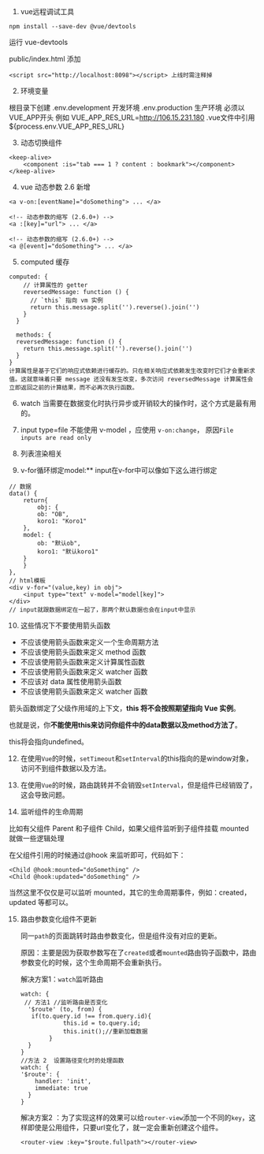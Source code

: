 1. vue远程调试工具

```
npm install --save-dev @vue/devtools
```

运行 vue-devtools

public/index.html 添加 

```
<script src="http://localhost:8098"></script> 上线时需注释掉
```

2. 环境变量

根目录下创建 
.env.development  开发环境
.env.production   生产环境
必须以VUE_APP开头
例如 VUE_APP_RES_URL=http://106.15.231.180
.vue文件中引用 ${process.env.VUE_APP_RES_URL}

3. 动态切换组件

```
<keep-alive>
    <component :is="tab === 1 ? content : bookmark"></component>
</keep-alive>
```

4. vue 动态参数 2.6 新增

```
<a v-on:[eventName]="doSomething"> ... </a>

<!-- 动态参数的缩写 (2.6.0+) -->
<a :[key]="url"> ... </a>

<!-- 动态参数的缩写 (2.6.0+) -->
<a @[event]="doSomething"> ... </a>
```

5. computed 缓存

```
computed: {
    // 计算属性的 getter
    reversedMessage: function () {
      // `this` 指向 vm 实例
      return this.message.split('').reverse().join('')
    }
  }
  
  methods: {
  reversedMessage: function () {
    return this.message.split('').reverse().join('')
  }
}
计算属性是基于它们的响应式依赖进行缓存的。只在相关响应式依赖发生改变时它们才会重新求值。这就意味着只要 message 还没有发生改变，多次访问 reversedMessage 计算属性会立即返回之前的计算结果，而不必再次执行函数。
```

6. watch 当需要在数据变化时执行异步或开销较大的操作时，这个方式是最有用的。

7. input type=file 不能使用 v-model ，应使用 `v-on:change`， 原因`File inputs are read only`

8. 列表渲染相关

9. v-for循环绑定model:** input在v-for中可以像如下这么进行绑定

```
// 数据    
data() {
    return{
        obj: {
        ob: "OB",
        koro1: "Koro1"
    },
    model: {
        ob: "默认ob",
        koro1: "默认koro1"
    }   
    }
},
// html模板
<div v-for="(value,key) in obj">
	<input type="text" v-model="model[key]">
</div>
// input就跟数据绑定在一起了，那两个默认数据也会在input中显示
```

10. 这些情况下不要使用箭头函数

- 不应该使用箭头函数来定义一个生命周期方法
- 不应该使用箭头函数来定义 method 函数
- 不应该使用箭头函数来定义计算属性函数
- 不应该使用箭头函数来定义 watcher 函数
- 不应该对 data 属性使用箭头函数
- 不应该使用箭头函数来定义 watcher 函数

箭头函数绑定了父级作用域的上下文，**this 将不会按照期望指向 Vue 实例**。

也就是说，你**不能使用this来访问你组件中的data数据以及method方法了**。

this将会指向undefined。

12. 在使用`Vue`的时候，`setTimeout`和`setInterval`的this指向的是window对象，访问不到组件数据以及方法。

13. 在使用`Vue`的时候，路由跳转并不会销毁`setInterval`，但是组件已经销毁了，这会导致问题。

15. 监听组件的生命周期

比如有父组件 Parent 和子组件 Child，如果父组件监听到子组件挂载 mounted 就做一些逻辑处理

在父组件引用的时候通过@hook 来监听即可，代码如下：

```
<Child @hook:mounted="doSomething" /> 
<Child @hook:updated="doSomething" />
```

当然这里不仅仅是可以监听 mounted，其它的生命周期事件，例如：created，updated 等都可以。

15. 路由参数变化组件不更新

    同一`path`的页面跳转时路由参数变化，但是组件没有对应的更新。

    原因：主要是因为获取参数写在了`created`或者`mounted`路由钩子函数中，路由参数变化的时候，这个生命周期不会重新执行。

    解决方案1：`watch`监听路由

    ```
    watch: {
     // 方法1 //监听路由是否变化
      '$route' (to, from) { 
       if(to.query.id !== from.query.id){
    			this.id = to.query.id;
    			this.init();//重新加载数据
    		}
      }
    }
    //方法 2  设置路径变化时的处理函数
    watch: {
    '$route': {
        handler: 'init',
        immediate: true
      }
    }
    ```

    解决方案2 ：为了实现这样的效果可以给`router-view`添加一个不同的`key`，这样即使是公用组件，只要url变化了，就一定会重新创建这个组件。

    ```
    <router-view :key="$route.fullpath"></router-view>
    ```


    